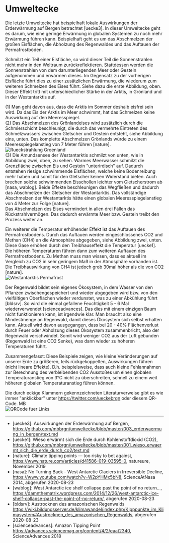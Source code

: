 # Umweltecke

Die letzte Umweltecke hat beispielhaft lokale Auswirkungen der Erderwärmung auf Bergen betrachtet \[uecke3\]. In dieser Umweltecke geht es darum, wie eine geringe Erwärmung in globalen Systemen zu noch mehr Erwärmung führen kann. Beispielhaft geht es um das Abschmelzen der großen Eisflächen, die Abholzung des Regenwaldes und das Auftauen der Permafrostböden.

Schmilzt ein Teil einer Eisfläche, so wird dieser Teil die Sonnenstrahlen nicht mehr in den Weltraum zurückreflektieren. Stattdessen werden die Sonnenstrahlen von dem darunterliegenden Meer oder Gestein aufgenommen und erwärmen dieses. Im Gegensatz zu der vorherigen Eisfläche führt dies zu einer zusätzlichen Erwärmung, die wiederum zum weiteren Schmelzen des Eises führt. Siehe dazu die erste Abbildung, oben. Dieser Effekt tritt mit unterschiedlicher Stärke in der Arktis, in Grönland und in der Westantarktis auf.

(1) Man geht davon aus, dass die Arktis im Sommer deshalb eisfrei sein wird. Da das Eis der Arktis im Meer schwimmt, hat das Schmelzen keine Auswirkung auf den Meeresspiegel.<br/>
(2) Das Abschmelzen des Grönlandeises wird zusätzlich durch die Schmierschicht beschleunigt, die durch das vermehrte Eintreten des Schmelzwassers zwischen Gletscher und Gestein entsteht, siehe Abbildung eins, unten. Das komplette Abschmelzen Grönlands würde zu einem Meeresspiegelanstieg von 7 Meter führen \[nature\].<br/>
![Rueckstrahlung Groenland](rueckstrahlung_groenland_400x.png)<br/>
(3) Die Amundsensee der Westantarktis schmilzt von unten, wie in Abbildung zwei, oben, zu sehen. Warmes Meerwasser schmilzt die Grenzfläche zwischen Eis und Gestein "unterirdisch" auf. Dadurch entstehen riesige schwimmende Eisflächen, welche keine Bodenreibung mehr haben und somit für den Gletscher keinen Widerstand bieten. Auch brechen solche schwimmenden Eisschollen leichter vom Gletscherstrom ab \[nasa, wablog\]. Beide Effekte beschleunigen das Wegfließen und dadurch das Abschmelzen der Gletscher der Westantarktis. Das vollständige Abschmelzen der Westantarktis hätte einen globalen Meeresspiegelanstieg von 4 Meter zur Folge \[nature\].<br/>
Das Abschmelzen des Eises vermindert in allen drei Fällen das Rückstrahlvermögen. Das dadurch erwärmte Meer bzw. Gestein treibt den Prozess weiter an.

Ein weiterer die Temperatur erhöhender Effekt ist das Auftauen des Permafrostbodens. Durch das Auftauen werden eingeschlossenes CO2 und Methan (CH4) an die Atmosphäre abgegeben, siehe Abbildung zwei, unten. Diese Gase erhöhen durch den Treibhauseffekt die Temperatur \[uecke1\]. Die höheren Temperaturen führen dann zum weiteren Auftauen des Permafrostbodens.
Zu Methan muss man wissen, dass es aktuell im Vergleich zu CO2 in sehr geringem Maß in der Atmosphäre vorhanden ist. Die Treibhauswirkung von CH4 ist jedoch grob 30mal höher als die von CO2 \[nature\].<br/>
![Westantarktis Permafrost](westantarktis_permafrost_400x.png)

Der Regenwald bildet sein eigenes Ökosystem, in dem Wasser von den Pflanzen zwischengespeichert und wieder abgegeben wird bzw. von den vielfältigen Oberflächen wieder verdunstet, was zu einer Abkühlung führt \[bldsrv\]. So wird die einmal gefallene Feuchtigkeit 5 - 6 Mal wiederverwendet \[scienceadvances\]. Das dies mit einem einzigen Baum nicht funktionieren kann, ist irgendwie klar. Man braucht also eine Mindestmenge an Regenwald, damit dieses Ökosystem sich selbst erhalten kann. Aktuell wird davon ausgegangen, dass bei 20 - 40% Flächenverlust durch Feuer oder Abholzung dieses Ökosystem zusammenbricht, also der Regenwald verschwindet. Somit wird weniger CO2 aus der Luft gebunden (Regenwald ist eine CO2 Senke), was dann wieder zu höheren Temperaturen führt.

Zusammengefasst: Diese Beispiele zeigen, wie kleine Veränderungen auf unserer Erde zu größeren, teils rückgekoppelten, Auswirkungen führen (nicht lineare Effekte). D.h. beispielsweise, dass auch kleine Fehlannahmen zur Berechnung des verbleibenden CO2 Ausstoßes um einen globalen Temperaturanstieg von 3°C nicht zu überschreiten, schnell zu einem weit höheren globalen Temperaturanstieg führen können.

Die durch eckige Klammern gekennzeichneten Literaturverweise gibt es wie immer "anklickbar" unter https://twitter.com/ueckebrgn oder diesem QR-Code. MB<br/>
![QRCode fuer Links](ueckebrgn_qr_code.png)

----
* \[uecke3\]: Auswirkungen der Erderwärmung auf Bergen, https://github.com/mbbrgn/umweltecke/blob/master/003_erderwaermung_in_bergen/text.md <br/>
* \[uecke1\]: Wieso erwärmt sich die Erde durch Kohlenstoffdioxid (CO2), https://github.com/mbbrgn/umweltecke/blob/master/001_wieso_erwaermt_sich_die_erde_durch_co2/text.md <br/>
* \[nature\]: Climate tipping points — too risky to bet against, https://www.nature.com/articles/d41586-019-03595-0, natureure, November 2019 <br/>
* \[nasa\]: No Turning Back - West Antarctic Glaciers in Irreversible Decline, https://www.youtube.com/watch?v=W2pYHMx5bN8, ScienceAtNasa 2014, abgerufen 2020-08-23 <br/>
* \[wablog\]: West Antarctic ice shelf collapse past the point of no return…, https://damnthematrix.wordpress.com/2014/12/26/west-antarctic-ice-shelf-collapse-past-the-point-of-no-return/, abgerufen 2020-08-23 <br/>
* \[bldsrv\]: Austrocknen des amazonischen Regenwalds https://wiki.bildungsserver.de/klimawandel/index.php/Kipppunkte_im_Klimasystem#Austrocknen_des_amazonischen_Regenwalds, abgerufen 2020-08-23 <br/>
* \[scienceadvances\]: Amazon Tipping Point https://advances.sciencemag.org/content/4/2/eaat2340, ScienceAdvances 2018

